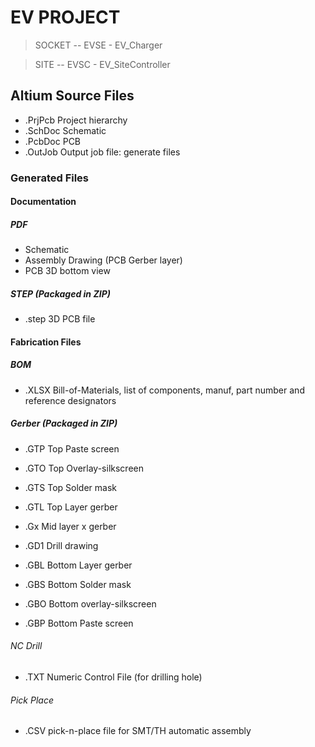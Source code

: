# EV PROJECT

> SOCKET -- EVSE - EV_Charger

> SITE -- EVSC - EV_SiteController

## Altium Source Files
 * .PrjPcb  Project hierarchy
 * .SchDoc  Schematic
 * .PcbDoc  PCB
 * .OutJob  Output job file: generate files

### Generated Files

#### Documentation
##### PDF
  * Schematic
  * Assembly Drawing (PCB Gerber layer)
  * PCB 3D bottom view
##### STEP (Packaged in ZIP)
  * .step 3D PCB file 
  
#### Fabrication Files
##### BOM 
  * .XLSX Bill-of-Materials, list of components, manuf, part number and reference designators
##### Gerber (Packaged in ZIP)
  * .GTP Top Paste screen 
  * .GTO Top Overlay-silkscreen
  * .GTS Top Solder mask
  * .GTL Top Layer gerber
  
  * .Gx  Mid layer x gerber
  
  * .GD1 Drill drawing
  
  * .GBL Bottom Layer gerber
  * .GBS Bottom Solder mask
  * .GBO Bottom overlay-silkscreen
  * .GBP Bottom Paste screen
###### NC Drill
  * .TXT  Numeric Control File (for drilling hole)  
###### Pick Place
  * .CSV  pick-n-place file for SMT/TH automatic assembly
 
 